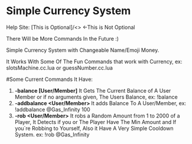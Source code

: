 # Simple Currency System
Help Site: [This is Optional]/<> <-This is Not Optional

There Will be More Commands In the Future :)

Simple Currency System with Changeable Name/Emoji Money.

It Works With Some Of The Fun Commands that work with Currency, ex: slotsMachine.cc.lua or guessNumber.cc.lua

   #Some Current Commands It Have:
1. **-balance [User/Member]**
   It Gets The Current Balance of A User Member or if no arguments given, The Users Balance, ex: !balance
1. **-addbalance <User/Member> <Amount>** 
   It adds Balance To A User/Member, ex: !addbalance @Gas_Infinity 100
1. **-rob <User/Member>** 
   It robs a Random Amount from 1 to 2000 of a Player, It Detects if you or The Player Have The Min Amount and If you`re Robbing to Yourself, Also it Have A Very Simple         Cooldown System. ex: !rob @Gas_Infinity
